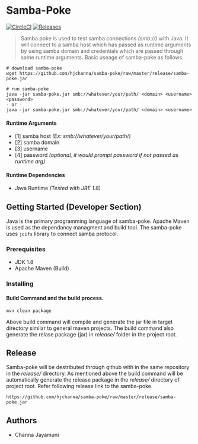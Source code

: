 # Samba-Poke
[![CircleCI](https://circleci.com/gh/hjchanna/samba-poke.svg?style=shield)](https://circleci.com/gh/hjchanna/samba-poke)
[![Releases](https://img.shields.io/github/release/hjchanna/samba-poke.svg?style=flat)](https://github.com/hjchanna/samba-poke/releases)
>Samba poke is used to test samba connections *(smb://)* with Java. It will connect to a samba host which has passed as runtime arguments by using samba domain and credentials which are passed through same runtime arguments. Basic useage of samba-poke as follows. 

````
# download samba-poke
wget https://github.com/hjchanna/samba-poke/raw/master/release/samba-poke.jar

# run samba-poke
java -jar samba-poke.jar smb://whatever/your/path/ <domain> <username> <password> 
- or - 
java -jar samba-poke.jar smb://whatever/your/path/ <domain> <username> 
`````
#### Runtime Arguments
* [1] samba host *(Ex: smb://whatever/your/path/)*
* [2] samba domain 
* [3] username
* [4] password *(optional, it would prompt password if not passed as runtime arg)*

#### Runtime Dependencies
* Java Runtime *(Tested with JRE 1.8)* 

## Getting Started (Developer Section)
Java is the primary programming language of samba-poke. Apache Maven is used as the dependancy managment and build tool. The samba-poke uses `jcifs` library to connect samba protocol.

### Prerequisites
* JDK 1.8
* Apache Maven (Build)

### Installing
#### Build Command and the build process.
````
mvn clean package
````
Above build command will compile and generate the jar file in target directory similar to general maven projects. The build command also generate the relase package (jar) in *release/* folder in the project root. 

## Release
Samba-poke will be destributed through github with in the same repository in the *release/* directory. As mentioned above the build command will be automatically generate the release package in the *release/* directory of project root. Refer following release link to the samba-poke.

````
https://github.com/hjchanna/samba-poke/raw/master/release/samba-poke.jar
````

## Authors
* Channa Jayamuni 
